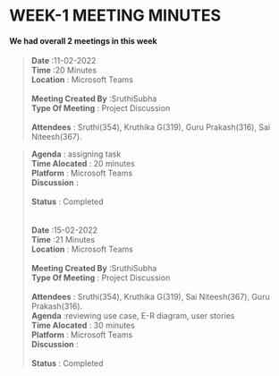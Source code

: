 # WEEK-1 MEETING MINUTES

#### We had overall 2 meetings in this week

>**Date** :11-02-2022<br>
>**Time** :20 Minutes<br>
>**Location** : Microsoft Teams <br>
><br>
>**Meeting Created By** :SruthiSubha<br>
>**Type Of Meeting** : Project Discussion <br>
><br>
>**Attendees** :
> Sruthi(354),
> Kruthika G(319),
> Guru Prakash(316),
> Sai Niteesh(367).

>**Agenda** : assigning task <br>
>**Time Alocated** : 20 minutes<br>
>**Platform** : Microsoft Teams<br>
>**Discussion** :<br>
><br>
>**Status** : Completed<br>
><br>
><br>
>**Date** :15-02-2022<br>
>**Time** :21 Minutes<br>
>**Location** : Microsoft Teams<br>
><br>
>**Meeting Created By** :SruthiSubha<br>
>**Type Of Meeting** : Project Discussion <br>
><br>
>**Attendees** :
> Sruthi(354),
> Kruthika G(319),
> Sai Niteesh(367),
> Guru Prakash(316).<br>
> **Agenda** :reviewing use case, E-R diagram, user stories<br>
> **Time Alocated** : 30 minutes<br>
> **Platform** : Microsoft Teams<br>
> **Discussion** :<br>
> <br>
>**Status** : Completed


